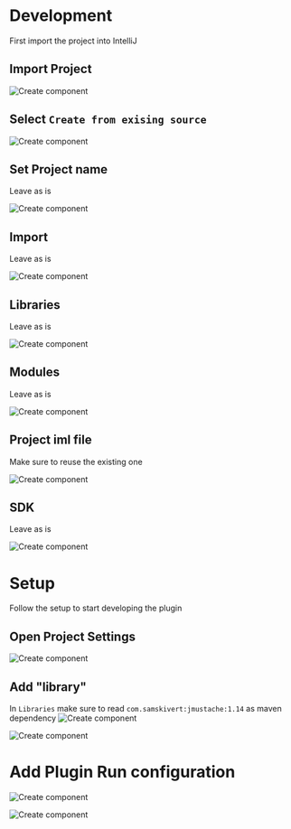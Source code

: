 # Development
First import the project into IntelliJ

##  Import Project
![Create component](./setup/step1.png "")


##  Select `Create from exising source`
![Create component](./setup/step2.png "")

## Set Project name
Leave as is

![Create component](./setup/step3.png "")

## Import
Leave as is

![Create component](./setup/step4.png "")


## Libraries
Leave as is

![Create component](./setup/step5.png "")

## Modules
Leave as is

![Create component](./setup/step6.png "")

## Project iml file
Make sure to reuse the existing one

![Create component](./setup/step7.png "")

## SDK
Leave as is

![Create component](./setup/step8.png "")


# Setup
Follow the setup to start developing the plugin

## Open Project Settings

![Create component](./setup/step9.png "")

## Add "library"
In `Libraries` make sure to read `com.samskivert:jmustache:1.14` as maven dependency
![Create component](./setup/step10.png "")

![Create component](./setup/step11.png "")

# Add Plugin Run configuration

![Create component](./setup/step12.png "")

![Create component](./setup/step13.png "")
